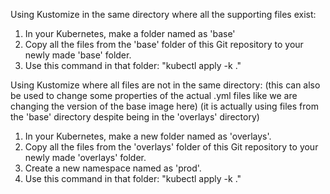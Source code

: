 Using Kustomize in the same directory where all the supporting files exist:
1. In your Kubernetes, make a folder named as 'base'
2. Copy all the files from the 'base' folder of this Git repository to your newly made 'base' folder.
3. Use this command in that folder: "kubectl apply -k ."

Using Kustomize where all files are not in the same directory:
(this can also be used to change some properties of the actual .yml files like we are changing the version of the base image here)
(it is actually using files from the 'base' directory despite being in the 'overlays' directory)
1. In your Kubernetes, make a new folder named as 'overlays'.
2. Copy all the files from the 'overlays' folder of this Git repository to your newly made 'overlays' folder.
3. Create a new namespace named as 'prod'.
4. Use this command in that folder: "kubectl apply -k ."
